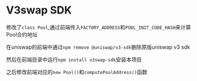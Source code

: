 # V3swap SDK

修改了`class Pool`,通过前端传入`FACTORY_ADDRESS`和`POOL_INIT_CODE_HASH`来计算Pool合约地址

在uniswap的前端中通过`npm remove @uniswap/v3-sdk`删除原版uniswap v3 sdk

然后在前端目录中运行`npm install v3swap-sdk`安装本项目

之后修改前端对应的`new Pool()`和`computePoolAddress()`函数